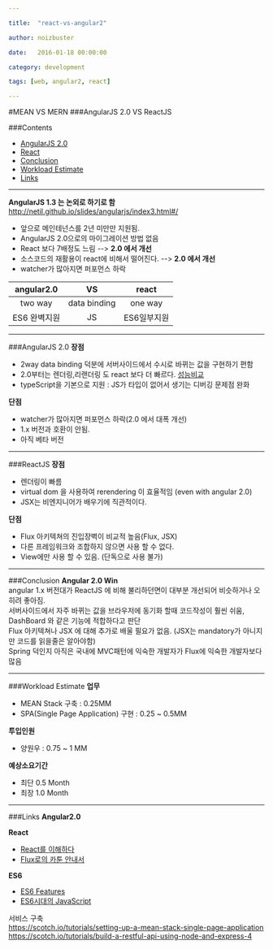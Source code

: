 ```yaml
---

title:  "react-vs-angular2"

author: noizbuster

date:   2016-01-18 00:00:00

category: development

tags: [web, angular2, react]

---
```


#MEAN VS MERN
###AngularJS 2.0 VS ReactJS

###Contents
- [AngularJS 2.0](#angular)
- [React](#react)
- [Conclusion](#conclusion)
- [Workload Estimate](#estimation)
- [Links](#links)

---

**AngularJS 1.3 는 논외로 하기로 함**  
http://netil.github.io/slides/angularjs/index3.html#/
- 앞으로 메인테넌스를 2년 미만만 지원됨.
- AngularJS 2.0으로의 마이그레이션 방법 없음
- React 보다 7배정도 느림 --> **2.0 에서 개선**
- 소스코드의 재활용이 react에 비해서 떨어진다. --> **2.0 에서 개선**
- watcher가 많아지면 퍼포먼스 하락  

|angular2.0|VS|react|
|:---:|:---:|:---:|
|two way|data binding|one way|
|ES6 완벽지원|JS|ES6일부지원|

---

###<a name="angular"></a>AngularJS 2.0
**장점**  
- 2way data binding 덕분에 서버사이드에서 수시로 바뀌는 값을 구현하기 편함  
- 2.0부터는 렌더링,리랜더링 도 react 보다 더 빠르다. [성능비교]  
- typeScript을 기본으로 지원 : JS가 타입이 없어서 생기는 디버깅 문제점 완화  

**단점**  
- watcher가 많아지면 퍼포먼스 하락(2.0 에서 대폭 개선)  
- 1.x 버전과 호환이 안됨.  
- 아직 베타 버전

---

###<a name="react"></a>ReactJS
**장점**  
- 렌더링이 빠름  
- virtual dom 을 사용하여 rerendering 이 효율적임 (even with angular 2.0)  
- JSX는 비엔지니어가 배우기에 직관적이다.

**단점**  
- Flux 아키텍쳐의 진입장벽이 비교적 높음(Flux, JSX)  
- 다른 프레임워크와 조합하지 않으면 사용 할 수 없다.  
- View에만 사용 할 수 있음. (단독으로 사용 불가)

---

###<a name="conclusion"></a>Conclusion
**Angular 2.0 Win**  
angular 1.x 버전대가 ReactJS 에 비해 불리하던면이 대부분 개선되어 비슷하거나 오히려 좋아짐.  
서버사이드에서 자주 바뀌는 값을 브라우저에 동기화 할때 코드작성이 훨씬 쉬움, DashBoard 와 같은 기능에 적합하다고 판단  
Flux 아키텍쳐나 JSX 에 대해 추가로 배울 필요가 없음. (JSX는 mandatory가 아니지만 코드를 읽을줄은 알아야함)  
Spring 덕인지 아직은 국내에 MVC패턴에 익숙한 개발자가 Flux에 익숙한 개발자보다 많음  

---

###<a name="estimation"></a>Workload Estimate
**업무**  
- MEAN Stack 구축 : 0.25MM  
- SPA(Single Page Application) 구현 : 0.25 ~ 0.5MM  

**투입인원**
- 양원우 : 0.75 ~ 1 MM

**예상소요기간**
- 최단 0.5 Month
- 최장 1.0 Month

---

###<a name="links"></a>Links
**Angular2.0**  

**React**  
- [React를 이해하다](http://blog.coderifleman.com/post/122232296024/reactjs%EB%A5%BC-%EC%9D%B4%ED%95%B4%ED%95%98%EB%8B%A41)  
- [Flux로의 카툰 안내서](http://bestalign.github.io/2015/10/06/cartoon-guide-to-flux/)

**ES6**
- [ES6 Features](http://es6-features.org)
- [ES6시대의 JavaScript](https://gist.github.com/marocchino/841e2ff62f59f420f9d9)

<!--Reference-->
[성능비교]: http://info.meteor.com/blog/comparing-performance-of-blaze-react-angular-meteor-and-angular-2-with-meteor
[savioke(서비스로봇업체)]: http://www.savioke.com/
[Celery Python(job queue)]: http://www.celeryproject.org/

서비스 구축  
https://scotch.io/tutorials/setting-up-a-mean-stack-single-page-application  
https://scotch.io/tutorials/build-a-restful-api-using-node-and-express-4
